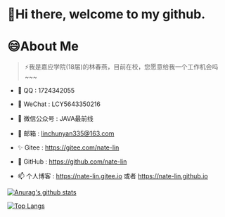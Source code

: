 # 👋Hi there, welcome to my github.


# 😄About Me

> ⚡我是嘉应学院(18届)的林春燕，目前在校，您愿意给我一个工作机会吗~~~

- 🌱 QQ : 1724342055

- 🔭 WeChat : LCY5643350216

- 🤔 微信公众号 : JAVA最前线

- 💬 邮箱 : linchunyan335@163.com

- ✨ Gitee : https://gitee.com/nate-lin

- 👯 GitHub : https://github.com/nate-lin

- 📫 个人博客 : https://nate-lin.gitee.io 或者 https://nate-lin.github.io



[![Anurag's github stats](https://github-readme-stats.vercel.app/api?username=nate-lin&show_icons=true&theme=gruvbox)](https://github.com/nate-lin/github-readme-stats)



[![Top Langs](https://github-readme-stats.vercel.app/api/top-langs/?username=nateshao&layout=compact)](https://github.com/nate-lin/github-readme-stats)

